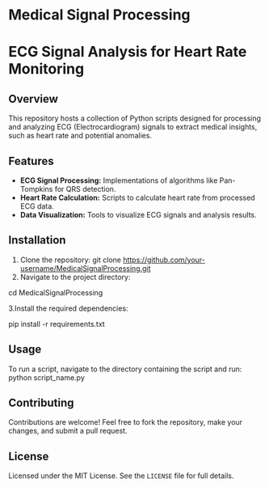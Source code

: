 # Medical Signal Processing

# ECG Signal Analysis for Heart Rate Monitoring


## Overview
This repository hosts a collection of Python scripts designed for processing and analyzing ECG (Electrocardiogram) signals to extract medical insights, such as heart rate and potential anomalies.

## Features
- **ECG Signal Processing:** Implementations of algorithms like Pan-Tompkins for QRS detection.
- **Heart Rate Calculation:** Scripts to calculate heart rate from processed ECG data.
- **Data Visualization:** Tools to visualize ECG signals and analysis results.

## Installation
1. Clone the repository:
git clone https://github.com/your-username/MedicalSignalProcessing.git
3. Navigate to the project directory:

cd MedicalSignalProcessing

3.Install the required dependencies:

pip install -r requirements.txt

## Usage
To run a script, navigate to the directory containing the script and run:
python script_name.py
## Contributing
Contributions are welcome! Feel free to fork the repository, make your changes, and submit a pull request.

## License
Licensed under the MIT License. See the `LICENSE` file for full details.
